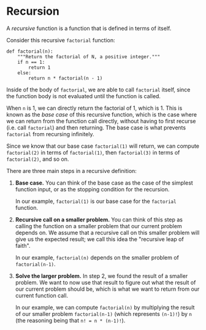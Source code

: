 # Recursion

A *recursive* function is a function that is defined in terms of itself.

Consider this recursive `factorial` function:

```
def factorial(n):
    """Return the factorial of N, a positive integer."""
    if n == 1:
        return 1
    else:
        return n * factorial(n - 1)
```

Inside of the body of `factorial`, we are able to call `factorial` itself, since the function body is not evaluated until the function is called.

When `n` is 1, we can directly return the factorial of 1, which is 1. This is known as the *base case* of this recursive function, which is the case where we can return from the function call directly, without having to first recurse (i.e. call `factorial`) and then returning. The base case is what prevents `factorial` from recursing infinitely.

Since we know that our base case `factorial(1)` will return, we can compute `factorial(2)` in terms of `factorial(1)`, then `factorial(3)` in terms of `factorial(2)`, and so on.

There are three main steps in a recursive definition:

1. **Base case.** You can think of the base case as the case of the simplest function input, or as the stopping condition for the recursion.

   In our example, `factorial(1)` is our base case for the `factorial` function.

2. **Recursive call on a smaller problem.** You can think of this step as calling the function on a smaller problem that our current problem depends on. We assume that a recursive call on this smaller problem will give us the expected result; we call this idea the "recursive leap of faith".

   In our example, `factorial(n)` depends on the smaller problem of `factorial(n-1)`.

3. **Solve the larger problem.** In step 2, we found the result of a smaller problem. We want to now use that result to figure out what the result of our current problem should be, which is what we want to return from our current function call.

   In our example, we can compute `factorial(n)` by multiplying the result of our smaller problem `factorial(n-1)` (which represents `(n-1)!`) by `n` (the reasoning being that `n! = n * (n-1)!`).